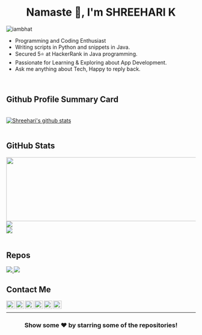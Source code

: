 <h1 align="center">  Namaste 🙏, I'm SHREEHARI K </h1>

<p align="left"> <img src="https://komarev.com/ghpvc/?username=iambhat&label=Views&color=blue&style=plastic" alt="iambhat" /> </p>

-  Programming and Coding Enthusiast
-  Writing scripts in Python and snippets in Java.
-  Secured 5⭐ at HackerRank in Java programming.
-  Passionate for Learning & Exploring about App Development.
-  Ask me anything about Tech, Happy to reply back.


<br/>

## Github Profile Summary Card

<br/>
<div align="left">
	<a href="https://github.com/iambhat">
		<img align="center" src="https://github-profile-summary-cards.vercel.app/api/cards/profile-details?username=iambhat&theme=calm" alt="Shreehari's github stats"/>
	</a>
</div>

<br/>

## GitHub Stats

<div align="left">
	<a href="https://github.com/iambhat">
		<img align="left" height="170" width="510" src="https://github-readme-streak-stats.herokuapp.com/?user=iambhat&theme=calm" />
		<!--<img align="center" src="https://github-readme-stats.vercel.app/api/top-langs/?username=iambhat&theme=calm" /> -->
		<img align="top" src="https://github-readme-stats.vercel.app/api/top-langs/?username=iambhat&layout=compact&theme=calm" />
	</a>
</div>

<div align="left">
	<a href="https://github.com/iambhat">
		<img align="top" src="https://github-readme-stats.vercel.app/api?username=iambhat&show_icons=true&theme=calm&line_height=27"/>
	</a>
</div>

<br/>

## Repos

<p float="left">
	<a href="https://github.com/iambhat/Banking-Project">
	  <img align="bottom"  src="https://github-readme-stats.vercel.app/api/pin/?username=iambhat&repo=Banking-Project&theme=light" />
	</a>
	<a href="https://github.com/iambhat/Electricity-Billing-Management-System">
	 <img align="bottom"  src="https://github-readme-stats.vercel.app/api/pin/?username=iambhat&repo=Electricity-Billing-Management-System&theme=light" />
	</a>
</p>


## Contact Me

<p float="left">
	<a href="https://twitter.com/shreeharikbhat">
		<img align="left" alt="Shreehari's Twitter" width="22px" src="https://cdn.jsdelivr.net/npm/simple-icons@v3/icons/twitter.svg" />
	</a>
	<a href="https://linkedin.com/in/shreeharik">
		<img align="left" alt="Shreehari's Linkdein" width="22px" src="https://cdn.jsdelivr.net/npm/simple-icons@v3/icons/linkedin.svg" />
	</a>
	<a href="https://github.com/iambhat">
		<img align="left" alt="Shreehari's Github" width="22px" src="https://cdn.jsdelivr.net/npm/simple-icons@v3/icons/github.svg" />
	</a>
	<a href="https://t.me/rk_790">
		<img align="left" alt="Shreehari's Telegram" width="22px" src="https://cdn.jsdelivr.net/npm/simple-icons@v3/icons/telegram.svg" />
	</a>
	<a href="https://instagram.com/shreehari.k">
		<img align="left" alt="Shreehari's Instagram" width="22px" src="https://cdn.jsdelivr.net/npm/simple-icons@v3/icons/instagram.svg" />
	</a>
	<a href="https://www.facebook.com/shreehari.bhat.kodla/">
		<img align="left" alt="Shreehari's Facebook" width="22px" src="https://cdn.jsdelivr.net/npm/simple-icons@v3/icons/facebook.svg" />
	</a>
</p>

<br/>
<hr/>


<div align="center">

### Show some ❤️ by starring some of the repositories!

</div>
